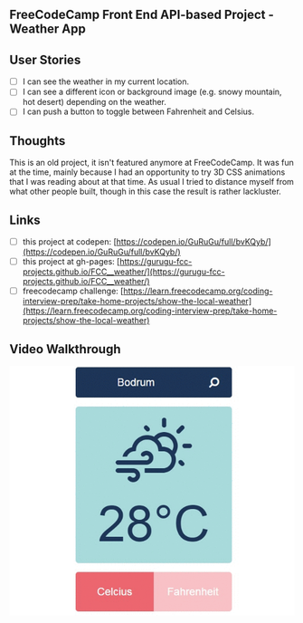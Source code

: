 ## FreeCodeCamp Front End API-based Project - Weather App

## User Stories
- [ ] I can see the weather in my current location.
- [ ] I can see a different icon or background image (e.g. snowy mountain, hot desert) depending on the weather.
- [ ] I can push a button to toggle between Fahrenheit and Celsius.

## Thoughts
This is an old project, it isn't featured anymore at FreeCodeCamp. It was fun at the time, mainly because I had an opportunity to try 3D CSS animations that I was reading about at that time. As usual I tried to distance myself from what other people built, though in this case the result is rather lackluster.

## Links
- [ ] this project at codepen: [https://codepen.io/GuRuGu/full/bvKQyb/](https://codepen.io/GuRuGu/full/bvKQyb/)
- [ ] this project at gh-pages: [https://gurugu-fcc-projects.github.io/FCC__weather/](https://gurugu-fcc-projects.github.io/FCC__weather/)
- [ ] freecodecamp challenge: [https://learn.freecodecamp.org/coding-interview-prep/take-home-projects/show-the-local-weather](https://learn.freecodecamp.org/coding-interview-prep/take-home-projects/show-the-local-weather)

## Video Walkthrough
![](https://github.com/gurugumawaru/FCC_weather/blob/master/FCC_weather.gif)

